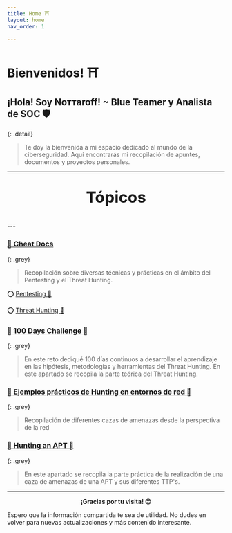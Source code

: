 ```yaml
---
title: Home ⛩️
layout: home
nav_order: 1

---
```


# Bienvenidos! ⛩️



## **¡Hola! Soy Noттaroff!  ~ Blue Teamer y Analista de SOC 🛡️** 


{: .detail}
> Te doy la bienvenida a mi espacio dedicado al mundo de la ciberseguridad. Aquí encontrarás mi recopilación de apuntes, documentos y proyectos personales. 



---
<div style="font-size: 36px; font-weight: bold; text-align: center;">

Tópicos

</div>
--- 

### [🎴 Cheat Docs](https://nottaroff.github.io/workspace/docs/Cheat%20sheet/)

{: .grey}
> Recopilación sobre diversas técnicas y prácticas en el ámbito del Pentesting y el Threat Hunting.

⭕ [Pentesting 📕](https://nottaroff.github.io/workspace/docs/Cheat%20sheet/Pentesting/)

⭕ [Threat Hunting 🔎 ](https://nottaroff.github.io/workspace/docs/Cheat%20sheet/Threat%20Hunting/)


### [🎴 100 Days Challenge 💯](https://nottaroff.github.io/workspace/docs/100%20days/)

{: .grey}
> En este reto dediqué 100 días continuos a desarrollar el aprendizaje en las hipótesis, metodologías y herramientas del Threat Hunting. En este apartado se recopila la parte teórica del Threat Hunting.

### [🎴 Ejemplos prácticos de Hunting en entornos de red 🥋](https://nottaroff.github.io/workspace/docs/Ejemplos%20pr%C3%A1cticos%20Hunting%20en%20Red/)

{: .grey}
> Recopilación de diferentes cazas de amenazas desde la perspectiva de la red

### [🎴 Hunting an APT 👺](https://nottaroff.github.io/workspace/docs/Hunting%20an%20APT/)

{: .grey}
> En este apartado se recopila la parte práctica de la realización de una caza de amenazas de una APT y sus diferentes TTP's.

---

<div style="text-align: center; font-weight: bold;">

¡Gracias por tu visita! 😊

</div>

 Espero que la información compartida te sea de utilidad. No dudes en volver para nuevas actualizaciones y más contenido interesante.
